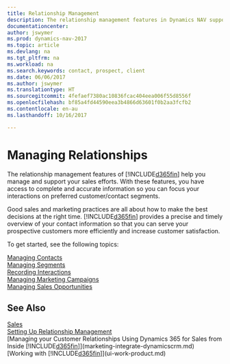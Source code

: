 ```yaml
---
title: Relationship Management
description: The relationship management features in Dynamics NAV support your sales efforts and let you access information about contacts and prospects so you can serve customers efficiently.
documentationcenter: 
author: jswymer
ms.prod: dynamics-nav-2017
ms.topic: article
ms.devlang: na
ms.tgt_pltfrm: na
ms.workload: na
ms.search.keywords: contact, prospect, client
ms.date: 06/06/2017
ms.author: jswymer
ms.translationtype: HT
ms.sourcegitcommit: 4fefaef7380ac10836fcac404eea006f55d8556f
ms.openlocfilehash: bf85a4fd44590eea3b4866d63601f0b2aa3fcfb2
ms.contentlocale: en-au
ms.lasthandoff: 10/16/2017

---
```

# <a name="managing-relationships"></a>Managing Relationships
The relationship management features of [!INCLUDE[d365fin](includes/d365fin_md.md)] help you manage and support your sales efforts. With these features, you have access to complete and accurate information so you can focus your interactions on preferred customer/contact segments.

Good sales and marketing practices are all about how to make the best decisions at the right time. [!INCLUDE[d365fin](includes/d365fin_md.md)] provides a precise and timely overview of your contact information so that you can serve your prospective customers more efficiently and increase customer satisfaction.

To get started, see the following topics:

[Managing Contacts](marketing-contacts.md)  
[Managing Segments](marketing-segments.md)  
[Recording Interactions](marketing-interactions.md)  
[Managing Marketing Campaigns](marketing-campaigns.md)  
[Managing Sales Opportunities](marketing-manage-sales-opportunities.md)

## <a name="see-also"></a>See Also
[Sales](sales-manage-sales.md)  
[Setting Up Relationship Management](marketing-setup-marketing.md)  
[Managing your Customer Relationships Using Dynamics 365 for Sales from Inside [!INCLUDE[d365fin](includes/d365fin_md.md)]](marketing-integrate-dynamicscrm.md)  
[Working with [!INCLUDE[d365fin](includes/d365fin_md.md)]](ui-work-product.md)  

